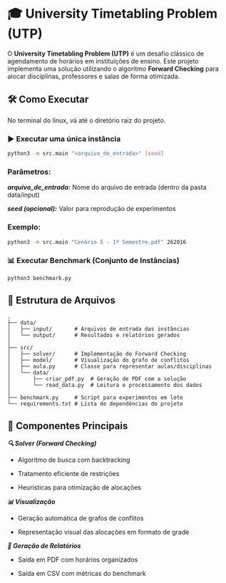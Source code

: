 # 🎓 University Timetabling Problem (UTP)

O **University Timetabling Problem (UTP)** é um desafio clássico de agendamento de horários em instituições de ensino. Este projeto implementa uma solução utilizando o algoritmo **Forward Checking** para alocar disciplinas, professores e salas de forma otimizada.

## 🛠️ Como Executar

No terminal do linux, vá até o diretório raiz do projeto.

### ▶️ Executar uma única instância
```bash
python3 -m src.main "<arquivo_de_entrada>" [seed]
```

### Parâmetros:

***arquivo_de_entrada:*** Nome do arquivo de entrada (dentro da pasta data/input)

***seed (opcional):*** Valor para reprodução de experimentos

### Exemplo:
```bash
python3 -m src.main "Cenário 5 - 1º Semestre.pdf" 262016
```

### 📊 Executar Benchmark (Conjunto de Instâncias)

```bash
python3 benchmark.py
```

## 📂 Estrutura de Arquivos

```plaintext
.
├── data/
│   ├── input/       # Arquivos de entrada das instâncias
│   └── output/      # Resultados e relatórios gerados
│
├── src/
│   ├── solver/      # Implementação do Forward Checking
│   ├── model/       # Visualização do grafo de conflitos
│   ├── aula.py      # Classe para representar aulas/disciplinas
│   └── data/
│       ├── criar_pdf.py  # Geração de PDF com a solução
│       └── read_data.py  # Leitura e processamento dos dados
│
├── benchmark.py     # Script para experimentos em lote
└── requirements.txt # Lista de dependências do projeto
```

## 🧩 Componentes Principais
***🔍 Solver (Forward Checking)***
* Algoritmo de busca com backtracking

* Tratamento eficiente de restrições

* Heurísticas para otimização de alocações

***📊 Visualização***
* Geração automática de grafos de conflitos

* Representação visual das alocações em formato de grade

***📄 Geração de Relatórios***
* Saída em PDF com horários organizados

* Saída em CSV com métricas do benchmark